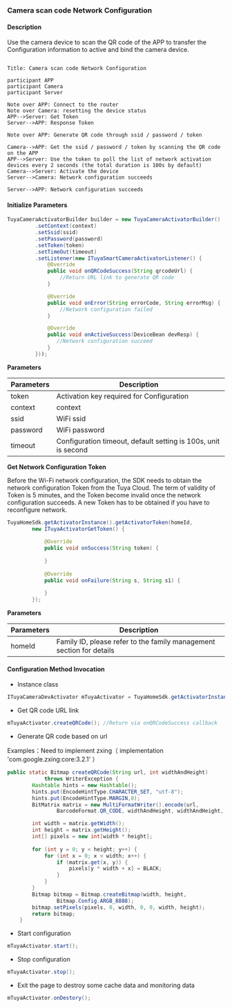 ### Camera scan code Network Configuration

#### Description

Use the camera device to scan the QR code of the APP to transfer the Configuration information to active and bind the camera device.


```sequence

Title: Camera scan code Network Configuration

participant APP
participant Camera
participant Server

Note over APP: Connect to the router 
Note over Camera: resetting the device status
APP-->Server: Get Token
Server-->APP: Response Token

Note over APP: Generate QR code through ssid / password / token

Camera-->APP: Get the ssid / password / token by scanning the QR code on the APP
APP-->Server: Use the token to poll the list of network activation devices every 2 seconds (the total duration is 100s by default)
Camera-->Server: Activate the device
Server-->Camera: Network configuration succeeds

Server-->APP: Network configuration succeeds

```

#### Initialize Parameters

```java
TuyaCameraActivatorBuilder builder = new TuyaCameraActivatorBuilder()
         .setContext(context)
         .setSsid(ssid)
         .setPassword(password)
         .setToken(token)
         .setTimeOut(timeout)
         .setListener(new ITuyaSmartCameraActivatorListener() {
             @Override
             public void onQRCodeSuccess(String qrcodeUrl) {
                 //Return URL link to generate QR code
             }

             @Override
             public void onError(String errorCode, String errorMsg) {
                 //Network configuration failed
             }

             @Override
             public void onActiveSuccess(DeviceBean devResp) {
                //Network configuration succeed    
             }
         }));
```
**Parameters**

| Parameters         | Description |
| ------------ | -------------------------- |
| token           | Activation key required for Configuration |
| context         | context |
| ssid            | WiFi ssid|
| password        | WiFi password|
| timeout         | Configuration timeout, default setting is 100s, unit is second|

**Get Network Configuration Token**

Before the Wi-Fi network configuration, the SDK needs to obtain the network configuration Token from the Tuya Cloud.
The term of validity of Token is 5 minutes, and the Token become invalid once the network configuration succeeds.
A new Token has to be obtained if you have to reconfigure network.

```java
TuyaHomeSdk.getActivatorInstance().getActivatorToken(homeId, 
        new ITuyaActivatorGetToken() {
        
            @Override
            public void onSuccess(String token) {
            
            }
            
            @Override
            public void onFailure(String s, String s1) {
            
            }
        });
```
**Parameters**

| Parameters         | Description |
| ------------ | -------------------------- |
| homeId          | Family ID, please refer to the family management section for details |

#### Configuration Method Invocation

* Instance class

```java
ITuyaCameraDevActivator mTuyaActivator = TuyaHomeSdk.getActivatorInstance().newCameraDevActivator(builder);
```

* Get QR code URL link

```java
mTuyaActivator.createQRCode(); //Return via onQRCodeSuccess callback
```

* Generate QR code based on url

Examples：Need to implement zxing（ implementation 'com.google.zxing:core:3.2.1' ）

```java
public static Bitmap createQRCode(String url, int widthAndHeight)
            throws WriterException {
        Hashtable hints = new Hashtable();
        hints.put(EncodeHintType.CHARACTER_SET, "utf-8");
        hints.put(EncodeHintType.MARGIN,0);
        BitMatrix matrix = new MultiFormatWriter().encode(url,
                BarcodeFormat.QR_CODE, widthAndHeight, widthAndHeight, hints);

        int width = matrix.getWidth();
        int height = matrix.getHeight();
        int[] pixels = new int[width * height];
        
        for (int y = 0; y < height; y++) {
            for (int x = 0; x < width; x++) {
                if (matrix.get(x, y)) {
                    pixels[y * width + x] = BLACK;
                }
            }
        }
        Bitmap bitmap = Bitmap.createBitmap(width, height,
                Bitmap.Config.ARGB_8888);
        bitmap.setPixels(pixels, 0, width, 0, 0, width, height);
        return bitmap;
    }
```

* Start configuration

```java
mTuyaActivator.start();
```

* Stop configuration

```java
mTuyaActivator.stop();
```

* Exit the page to destroy some cache data and monitoring data

```java
mTuyaActivator.onDestory();
```

